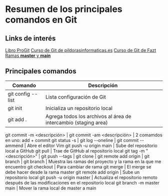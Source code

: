 # Resumen de los principales comandos en Git

## Links de interés
[Libro ProGit](https://git-scm.com/book/es/v2)
[Curso de Git de pildorasinformaticas.es](https://youtube.com/playlist?list=PLU8oAlHdN5BlyaPFiNQcV0xDqy0eR35aU)
[Curso de Git de Fazt](https://youtu.be/HiXLkL42tMU)
[Ramas **master** y **main**](https://jarv.is/notes/github-rename-master/)

## Principales comandos
|Comando|Descripción|
|-------|-----------|
|git config --list|Lista configuración de Git|
|git init|Inicializa un repositorio local|
|git add .|Agrega todos los archivos al área de intercambio (staging area)|

git commit -m <descripción>                           |
git commit -am <descripción>                          | 2 comamdos en uno: add + commit
git status -s                                         |
git log --oneline                                     |
git commit -- ammend                                  | Abre el editor Vim
git push -u origin main                               | Sube del repositorio local a GitHub
git pull                                              | Trae de GitHub al repositorio local
git tag <nombre> -m "<descripción>"                   |
git push --tags                                       |
git clone <url>                                       |
git remote add origin <url>                           |
git branch <nombre de la rama>                        |
git branch                                            | Muestra las ramas del proyecto y la rama en la que me encuentro
git checkout <nombre de la rama>                      | Para cambiar de rama
git merge <nombre de la rama>                         | El merge se debe hacer desde la rama master
git remote add origin <url del repositorio de GitHub> | Sube un repositorio local
git push -u origin master                             | Actualiza el repositorio remoto después de las modificaciones en el repositorio local
git branch -m master main                             | Mover la rama local de master a main
